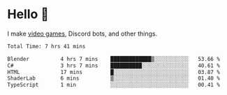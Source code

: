 <div align="left">
  <h1>Hello 👋</h1>

  <p>I make <a href="https://devbeef.com">video games</a>, Discord bots, and other things.</p>
</div>

<!--START_SECTION:waka-->

```txt
Total Time: 7 hrs 41 mins

Blender          4 hrs 7 mins    █████████████▒░░░░░░░░░░░   53.66 %
C#               3 hrs 7 mins    ██████████░░░░░░░░░░░░░░░   40.61 %
HTML             17 mins         █░░░░░░░░░░░░░░░░░░░░░░░░   03.87 %
ShaderLab        6 mins          ▒░░░░░░░░░░░░░░░░░░░░░░░░   01.40 %
TypeScript       1 min           ░░░░░░░░░░░░░░░░░░░░░░░░░   00.41 %
```

<!--END_SECTION:waka-->
